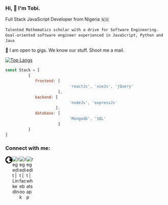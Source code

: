 ### Hi, 👋 I'm Tobi.
Full Stack JavaScript Developer from Nigeria 🇳🇬

`Talented Mathematics scholar with a drive for Software Engineering. Goal-oriented software engineer experienced in JavaScript, Python and Java`

🔭 I am open to gigs. We know our stuff. Shoot me a mail.

[![Top Langs](https://github-readme-stats.vercel.app/api/top-langs/?username=tobisamcode&hide=css,html,&layout=compact&theme=nightowl)](https://github.com/tobisamcode/github-readme-stats)

```javascript
const Stack = [
          {
             frontend: [
                            'reactJs', 'vueJs', 'jQuery'
                       ],
             backend: [
                            'nodeJs', 'expressJs'
                      ],
             database: [
                            'Mongodb', 'SQL'
                       ]
          }
]
```


### Connect with me:

[<img align="left" alt="ayfolio" width="22px" src="https://raw.githubusercontent.com/iconic/open-iconic/master/svg/globe.svg" />][website]
[<img align="left" alt="regedit | LinkedIn" width="22px" src="https://cdn.jsdelivr.net/npm/simple-icons@v3/icons/linkedin.svg" />][linkedin]
[<img align="left" alt="regedit | facebook" width="22px" src="https://cdn.jsdelivr.net/npm/simple-icons@v3/icons/facebook.svg" />][facebook]
[<img align="left" alt="regedit | whatsapp" width="22px" src="https://cdn.jsdelivr.net/npm/simple-icons@v3/icons/whatsapp.svg" />][whatsapp]

[website]: https://tobi-porfolio.herokuapp.com
[linkedin]: https://www.linkedin.com/in/tobiadesokan/
[whatsapp]: https://wa.link/upzqbg
[facebook]: https://www.facebook.com/profile.php?id=100080061182984


